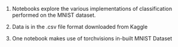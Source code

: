 1. Notebooks explore the various implementations of classification performed on the MNIST dataset. 

2. Data is in the .csv file format downloaded from Kaggle

3. One notebook makes use of torchvisions in-built MNIST Dataset

